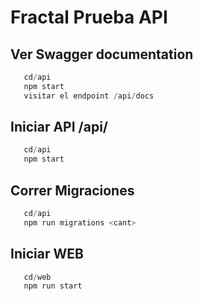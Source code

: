 # Fractal Prueba API

## Ver Swagger documentation
 ```javascript
    cd/api
    npm start
    visitar el endpoint /api/docs 
  ```

## Iniciar API /api/
 ```javascript
    cd/api
    npm start 
  ```
## Correr Migraciones
 ```javascript
    cd/api
    npm run migrations <cant> 
  ```
## Iniciar WEB
 ```javascript
    cd/web
    npm run start 
  ```

